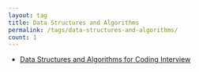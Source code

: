 ```yaml
---
layout: tag
title: Data Structures and Algorithms
permalink: /tags/data-structures-and-algorithms/
count: 1
---
```


- [Data Structures and Algorithms for Coding Interview](https://samirpaulb.github.io/blog-jekyll/posts/data-structures-and-algorithms-for-coding-interview/)
